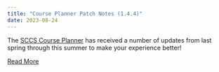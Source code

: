```yaml
---
title: "Course Planner Patch Notes (1.4.4)"
date: 2023-08-24
---
```


The [SCCS Course Planner](https://schedule.sccs.swarthmore.edu) has received a number of
updates from last spring through this summer to make your experience better!

[Read More](https://www.sccs.swarthmore.edu/docs/planner-1.4.4)
